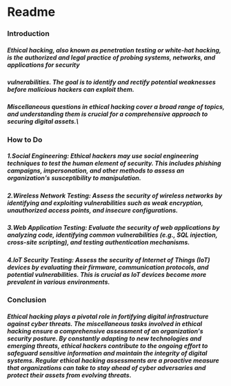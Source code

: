 # Readme

### Introduction

##### Ethical hacking, also known as penetration testing or white-hat hacking, is the authorized and legal practice of probing systems, networks, and applications for security 
##### vulnerabilities. The goal is to identify and rectify potential weaknesses before malicious hackers can exploit them. 
##### Miscellaneous questions in ethical hacking cover a broad range of topics, and understanding them is crucial for a comprehensive approach to securing digital assets.\

### How to Do 

##### 1.Social Engineering: Ethical hackers may use social engineering techniques to test the human element of security. This includes phishing campaigns, impersonation, and other methods to assess an organization's susceptibility to manipulation.

##### 2.Wireless Network Testing: Assess the security of wireless networks by identifying and exploiting vulnerabilities such as weak encryption, unauthorized access points, and insecure configurations.

##### 3.Web Application Testing: Evaluate the security of web applications by analyzing code, identifying common vulnerabilities (e.g., SQL injection, cross-site scripting), and testing authentication mechanisms.

##### 4.IoT Security Testing: Assess the security of Internet of Things (IoT) devices by evaluating their firmware, communication protocols, and potential vulnerabilities. This is crucial as IoT devices become more prevalent in various environments.

### Conclusion

##### Ethical hacking plays a pivotal role in fortifying digital infrastructure against cyber threats. The miscellaneous tasks involved in ethical hacking ensure a comprehensive assessment of an organization's security posture. By constantly adapting to new technologies and emerging threats, ethical hackers contribute to the ongoing effort to safeguard sensitive information and maintain the integrity of digital systems. Regular ethical hacking assessments are a proactive measure that organizations can take to stay ahead of cyber adversaries and protect their assets from evolving threats.





